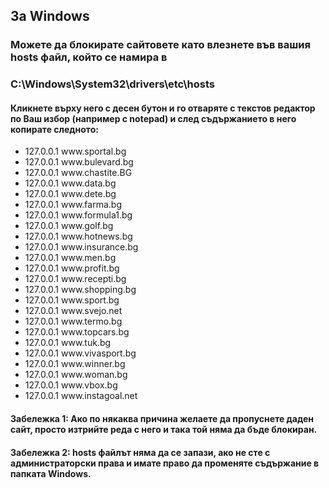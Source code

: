 
<h2>За Windows</h2>

<h3>Можете да блокирате сайтовете като влезнете във вашия hosts файл, който се намира в</h3>

<h3>C:\Windows\System32\drivers\etc\hosts</h3>

<h4>Кликнете върху него с десен бутон и го отваряте с текстов редактор по Ваш избор (например с notepad) 
и след съдържанието в него копирате следното:</h4>

<ul>

<li>127.0.0.1 www.sportal.bg</li>
<li>127.0.0.1 www.bulevard.bg</li>
<li>127.0.0.1 www.chastite.BG</li>
<li>127.0.0.1 www.data.bg</li>
<li>127.0.0.1 www.dete.bg</li>
<li>127.0.0.1 www.farma.bg</li>
<li>127.0.0.1 www.formula1.bg</li>
<li>127.0.0.1 www.golf.bg</li>
<li>127.0.0.1 www.hotnews.bg</li>
<li>127.0.0.1 www.insurance.bg</li>
<li>127.0.0.1 www.men.bg</li>
<li>127.0.0.1 www.profit.bg</li>
<li>127.0.0.1 www.recepti.bg</li>
<li>127.0.0.1 www.shopping.bg</li>
<li>127.0.0.1 www.sport.bg</li>
<li>127.0.0.1 www.svejo.net</li>
<li>127.0.0.1 www.termo.bg</li>
<li>127.0.0.1 www.topcars.bg</li>
<li>127.0.0.1 www.tuk.bg</li>
<li>127.0.0.1 www.vivasport.bg</li>
<li>127.0.0.1 www.winner.bg</li>
<li>127.0.0.1 www.woman.bg</li>
<li>127.0.0.1 www.vbox.bg</li>
<li>127.0.0.1 www.instagoal.net</li>

</ul>

<h4>Забележка 1: Ако по някаква причина желаете да пропуснете даден сайт, просто изтрийте реда с него и така той няма да бъде блокиран.</h4>
<h4>Забележка 2: hosts файлът няма да се запази, ако не сте с администраторски права и имате право да променяте съдържание в папката Windows.</h4>
